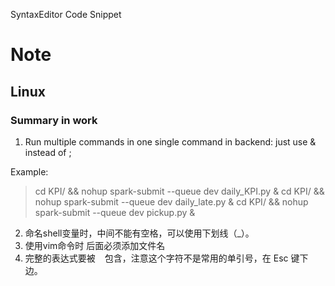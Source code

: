 SyntaxEditor Code Snippet

# Note 
## Linux 
### Summary in work  

1. Run multiple commands in one single command in backend:
just use & instead of ;

Example:
>cd KPI/ && nohup spark-submit --queue dev daily_KPI.py & cd KPI/ && nohup spark-submit --queue dev daily_late.py & cd KPI/ && nohup spark-submit --queue dev pickup.py &

2. 命名shell变量时，中间不能有空格，可以使用下划线（_）。
3. 使用vim命令时 后面必须添加文件名
4. 完整的表达式要被 ` ` 包含，注意这个字符不是常用的单引号，在 Esc 键下边。